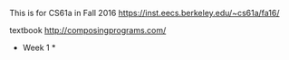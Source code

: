 This is for CS61a in Fall 2016
https://inst.eecs.berkeley.edu/~cs61a/fa16/

textbook
http://composingprograms.com/

* Week 1
    *
